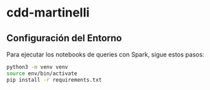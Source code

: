 # cdd-martinelli

## Configuración del Entorno

Para ejecutar los notebooks de queries con Spark, sigue estos pasos:

```bash
python3 -m venv venv
source env/bin/activate
pip install -r requirements.txt
```
